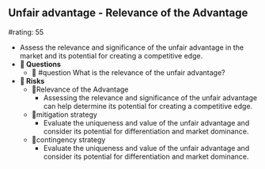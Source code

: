 ## Unfair advantage - Relevance of the Advantage
#rating: 55
- Assess the relevance and significance of the unfair advantage in the market and its potential for creating a competitive edge.
- **💭 Questions**
  - 💭 #question What is the relevance of the unfair advantage?
- **🚨 Risks**
  - 🚨Relevance of the Advantage
    - Assessing the relevance and significance of the unfair advantage can help determine its potential for creating a competitive edge.
  - 🚨mitigation strategy
    - Evaluate the uniqueness and value of the unfair advantage and consider its potential for differentiation and market dominance.
  - 🚨contingency strategy
    - Evaluate the uniqueness and value of the unfair advantage and consider its potential for differentiation and market dominance.


